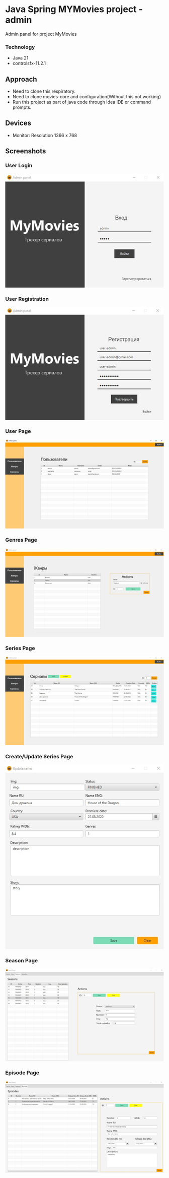 Java Spring MYMovies project - admin
============================
Admin panel for project MyMovies

### Technology

* Java 21
* controlsfx-11.2.1

## Approach

* Need to clone this respiratory.
* Need to clone movies-core and configuration(Without this not working)
* Run this project as part of java code through Idea IDE or command prompts.

## Devices

* Monitor: Resolution 1366 x 768

## Screenshots

### User Login
![User Log in](screenshots/login.jpg "JavaFX User Login")

### User Registration
![User Registration](screenshots/registraion.jpg "JavaFX User Registration")

### User Page
![User Page](screenshots/Users_page.jpg "JavaFX User Page")

### Genres Page
![Genres Page](screenshots/Genres_page.jpg "JavaFX Genres Page")

### Series Page
![Series Page](screenshots/Series_page.jpg "JavaFX Series Page")

### Create/Update Series Page
![Create/Update Series Page](screenshots/Create_update_form_for_series.jpg "Create/Update Series Page")

### Season Page
![Season Page](screenshots/Season_page.jpg "Season Page")

### Episode Page
![Episode Page](screenshots/Episodes_page.jpg "Episode Page")
